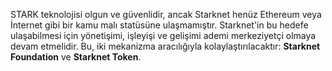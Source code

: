 STARK teknolojisi olgun ve güvenlidir, ancak Starknet henüz Ethereum veya İnternet gibi bir kamu malı statüsüne ulaşmamıştır. Starknet'in bu hedefe ulaşabilmesi için yönetişimi, işleyişi ve gelişimi ademi merkeziyetçi olmaya devam etmelidir. Bu, iki mekanizma aracılığıyla kolaylaştırılacaktır: **Starknet Foundation** ve **Starknet Token**.